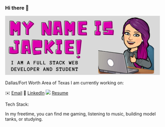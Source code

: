 ### Hi there 👋
![](images/banner.png)

Dallas/Fort Worth Area of Texas
I am currently working on:

:envelope: [Email](takalaj@verizon.net)
:paperclip: [LinkedIn](https://www.linkedin.com/in/jackie-atwood/)
![](https://simpleicons.org/icons/linkedin.svg#thumbnail) [Resume](images/JackieAtwoodResume2.pdf)

Tech Stack: 

In my freetime, you can find me gaming, listening to music, building model tanks, or studying.

